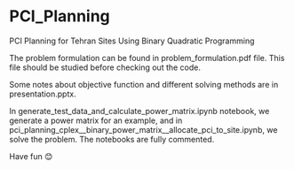 # PCI_Planning
PCI Planning for Tehran Sites Using Binary Quadratic Programming

The problem formulation can be found in problem_formulation.pdf file. This file should be studied before checking out the code.

Some notes about objective function and different solving methods are in presentation.pptx.

In generate_test_data_and_calculate_power_matrix.ipynb notebook, we generate a power matrix for an example, and in pci_planning_cplex__binary_power_matrix__allocate_pci_to_site.ipynb, we solve the problem. The notebooks are fully commented.

Have fun 😊
